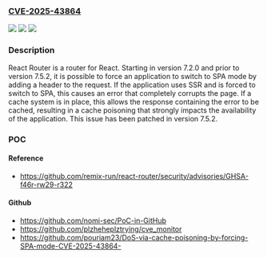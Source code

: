 ### [CVE-2025-43864](https://cve.mitre.org/cgi-bin/cvename.cgi?name=CVE-2025-43864)
![](https://img.shields.io/static/v1?label=Product&message=react-router&color=blue)
![](https://img.shields.io/static/v1?label=Version&message=%3E%3D%207.2.0%2C%20%3C%207.5.2%20&color=brightgreen)
![](https://img.shields.io/static/v1?label=Vulnerability&message=CWE-755%3A%20Improper%20Handling%20of%20Exceptional%20Conditions&color=brightgreen)

### Description

React Router is a router for React. Starting in version 7.2.0 and prior to version 7.5.2, it is possible to force an application to switch to SPA mode by adding a header to the request. If the application uses SSR and is forced to switch to SPA, this causes an error that completely corrupts the page. If a cache system is in place, this allows the response containing the error to be cached, resulting in a cache poisoning that strongly impacts the availability of the application. This issue has been patched in version 7.5.2.

### POC

#### Reference
- https://github.com/remix-run/react-router/security/advisories/GHSA-f46r-rw29-r322

#### Github
- https://github.com/nomi-sec/PoC-in-GitHub
- https://github.com/plzheheplztrying/cve_monitor
- https://github.com/pouriam23/DoS-via-cache-poisoning-by-forcing-SPA-mode-CVE-2025-43864-

